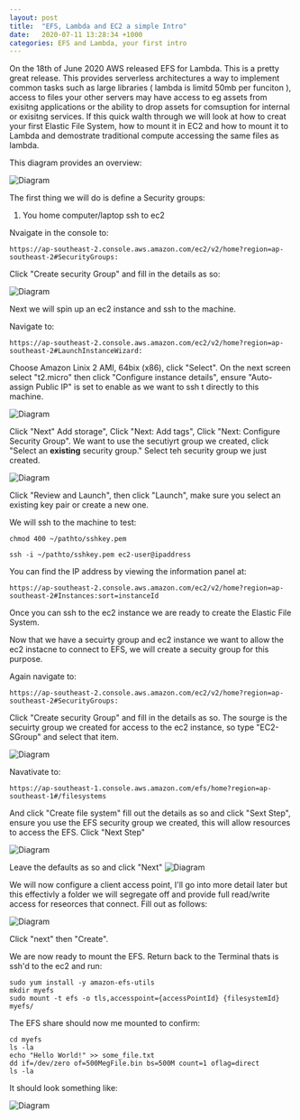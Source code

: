 ```yaml
---
layout: post
title:  "EFS, Lambda and EC2 a simple Intro"
date:   2020-07-11 13:28:34 +1000
categories: EFS and Lambda, your first intro
---
```


On the 18th of June 2020 AWS released EFS for Lambda.  This is a pretty great release.  This provides serverless architectures a way to implement common tasks such as large libraries ( lambda is limitd 50mb per funciton ), access to files your other servers may have access to eg assets from exisitng applications or the ability to drop assets for comsuption for internal or exisitng services.  If this quick walth through we will look at how to creat your first Elastic File System, how to mount it in EC2 and how to mount it to Lambda and demostrate traditional compute accessing the same files as lambda.

This diagram provides an overview:

![Diagram](/assets/post/2020-06-11-EFS-LAMBDA-EC2/diagram.jpg "Diagram")

The first thing we will do is define a Security groups:

1.  You home computer/laptop ssh to ec2


Nvaigate in the console to:

```
https://ap-southeast-2.console.aws.amazon.com/ec2/v2/home?region=ap-southeast-2#SecurityGroups:
```

Click "Create security Group" and fill in the details as so:


![Diagram](/assets/post/2020-06-11-EFS-LAMBDA-EC2/homessh.png "Diagram")

Next we will spin up an ec2 instance and ssh to the machine.

Navigate to:

```
https://ap-southeast-2.console.aws.amazon.com/ec2/v2/home?region=ap-southeast-2#LaunchInstanceWizard:
```

Choose Amazon Linix 2 AMI, 64bix (x86), click "Select".  On the next screen select "t2.micro" then click "Configure instance details", ensure "Auto-assign Public IP" is set to enable as we want to ssh t directly to this machine.

![Diagram](/assets/post/2020-06-11-EFS-LAMBDA-EC2/ec2.png "Diagram")

Click "Next" Add storage", Click "Next: Add tags", Click "Next: Configure Security Group".  We want to use the secutiyrt group we created, click "Select an <strong>existing</strong> security group." Select teh security group we just created.

![Diagram](/assets/post/2020-06-11-EFS-LAMBDA-EC2/selectsg.png "Diagram")

Click "Review and Launch", then click "Launch", make sure you select an existing key pair or create a new one.

We will ssh to the machine to test:

```
chmod 400 ~/pathto/sshkey.pem

ssh -i ~/pathto/sshkey.pem ec2-user@ipaddress
```

You can find the IP address by viewing the information panel at:

```
https://ap-southeast-2.console.aws.amazon.com/ec2/v2/home?region=ap-southeast-2#Instances:sort=instanceId
```

Once you can ssh to the ec2 instance we are ready to create the Elastic File System.

Now that we have a secuirty group and ec2 instance we want to allow the ec2 instacne to connect to EFS, we will create a secuity group for this purpose.

Again navigate to:

```
https://ap-southeast-2.console.aws.amazon.com/ec2/v2/home?region=ap-southeast-2#SecurityGroups:
```

Click "Create security Group" and fill in the details as so.  The sourge is the secuirty group we created for access to the ec2 instance, so type "EC2-SGroup" and select that item.

![Diagram](/assets/post/2020-06-11-EFS-LAMBDA-EC2/sg2.jpg "Diagram")


  Navativate to:
```
https://ap-southeast-1.console.aws.amazon.com/efs/home?region=ap-southeast-1#/filesystems
```

And click "Create file system" fill out the details as so and click "Sext Step", ensure you use the EFS security group we created, this will allow resources to access the EFS.  Click "Next Step"

![Diagram](/assets/post/2020-06-11-EFS-LAMBDA-EC2/fsnetwork.png "Diagram")

Leave the defaults as so and click "Next"
![Diagram](/assets/post/2020-06-11-EFS-LAMBDA-EC2/fs.png "Diagram")

We will now configure a client access point, I'll go into more detail later but this effectivly a folder we will segregate off and provide full read/write access for reseorces that connect.  Fill out as follows:

![Diagram](/assets/post/2020-06-11-EFS-LAMBDA-EC2/access.png "Diagram")

Click "next" then "Create".

We are now ready to mount the EFS.  Return back to the Terminal thats is ssh'd to the ec2 and run:

```
sudo yum install -y amazon-efs-utils
mkdir myefs
sudo mount -t efs -o tls,accesspoint={accessPointId} {filesystemId} myefs/
```

The EFS share should now me mounted to confirm:

```
cd myefs
ls -la
echo "Hello World!" >> some_file.txt
dd if=/dev/zero of=500MegFile.bin bs=500M count=1 oflag=direct
ls -la
````

It should look something like:

![Diagram](/assets/post/2020-06-11-EFS-LAMBDA-EC2/terminal.png "Diagram")